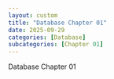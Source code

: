 ```yaml
---
layout: custom
title: "Database Chapter 01"
date: 2025-09-29
categories: [Database]
subcategories: [Chapter 01]
---
```


Database Chapter 01
